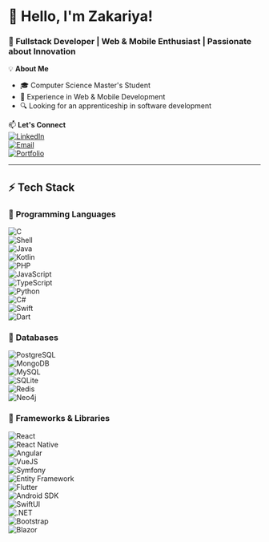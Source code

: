# 👋 Hello, I'm Zakariya!  
### 🚀 Fullstack Developer | Web & Mobile Enthusiast | Passionate about Innovation 

💡 **About Me**  
- 🎓 Computer Science Master's Student  
- 💼 Experience in Web & Mobile Development  
- 🔍 Looking for an apprenticeship in software development 

📫 **Let's Connect**  
[![LinkedIn](https://img.shields.io/badge/LinkedIn-0A66C2?style=for-the-badge&logo=linkedin&logoColor=white)](https://linkedin.com/in/your-profile)  
[![Email](https://img.shields.io/badge/Email-D14836?style=for-the-badge&logo=gmail&logoColor=white)](mailto:your-email@example.com)  
[![Portfolio](https://img.shields.io/badge/Portfolio-24292F?style=for-the-badge&logo=github&logoColor=white)](https://your-portfolio.com)  

---

## ⚡ Tech Stack  

### 🔹 **Programming Languages**  
![C](https://cdn.jsdelivr.net/gh/devicons/devicon/icons/c/c-original.svg)  
![Shell](https://cdn.jsdelivr.net/gh/devicons/devicon/icons/bash/bash-original.svg)  
![Java](https://cdn.jsdelivr.net/gh/devicons/devicon/icons/java/java-original.svg)  
![Kotlin](https://cdn.jsdelivr.net/gh/devicons/devicon/icons/kotlin/kotlin-original.svg)  
![PHP](https://cdn.jsdelivr.net/gh/devicons/devicon/icons/php/php-original.svg)  
![JavaScript](https://cdn.jsdelivr.net/gh/devicons/devicon/icons/javascript/javascript-original.svg)  
![TypeScript](https://cdn.jsdelivr.net/gh/devicons/devicon/icons/typescript/typescript-original.svg)  
![Python](https://cdn.jsdelivr.net/gh/devicons/devicon/icons/python/python-original.svg)  
![C#](https://cdn.jsdelivr.net/gh/devicons/devicon/icons/csharp/csharp-original.svg)  
![Swift](https://cdn.jsdelivr.net/gh/devicons/devicon/icons/swift/swift-original.svg)  
![Dart](https://cdn.jsdelivr.net/gh/devicons/devicon/icons/dart/dart-original.svg) 

### 🔹 **Databases**  
![PostgreSQL](https://cdn.jsdelivr.net/gh/devicons/devicon/icons/postgresql/postgresql-original.svg)  
![MongoDB](https://cdn.jsdelivr.net/gh/devicons/devicon/icons/mongodb/mongodb-original.svg)  
![MySQL](https://cdn.jsdelivr.net/gh/devicons/devicon/icons/mysql/mysql-original.svg)  
![SQLite](https://cdn.jsdelivr.net/gh/devicons/devicon/icons/sqlite/sqlite-original.svg)  
![Redis](https://cdn.jsdelivr.net/gh/devicons/devicon/icons/redis/redis-original.svg)  
![Neo4j](https://cdn.jsdelivr.net/gh/devicons/devicon/icons/neo4j/neo4j-original.svg)  

### 🔹 **Frameworks & Libraries**  
![React](https://cdn.jsdelivr.net/gh/devicons/devicon/icons/react/react-original.svg)  
![React Native](https://cdn.jsdelivr.net/gh/devicons/devicon/icons/react/react-original.svg)  
![Angular](https://cdn.jsdelivr.net/gh/devicons/devicon/icons/angularjs/angularjs-original.svg)  
![VueJS](https://cdn.jsdelivr.net/gh/devicons/devicon/icons/vuejs/vuejs-original.svg)  
![Symfony](https://cdn.jsdelivr.net/gh/devicons/devicon/icons/symfony/symfony-original.svg)  
![Entity Framework](https://cdn.jsdelivr.net/gh/devicons/devicon/icons/dotnetcore/dotnetcore-original.svg)  
![Flutter](https://cdn.jsdelivr.net/gh/devicons/devicon/icons/flutter/flutter-original.svg)  
![Android SDK](https://cdn.jsdelivr.net/gh/devicons/devicon/icons/android/android-original.svg)  
![SwiftUI](https://cdn.jsdelivr.net/gh/devicons/devicon/icons/swift/swift-original.svg)  
![.NET](https://cdn.jsdelivr.net/gh/devicons/devicon/icons/dotnet/dotnet-original.svg)  
![Bootstrap](https://cdn.jsdelivr.net/gh/devicons/devicon/icons/bootstrap/bootstrap-original.svg)  
![Blazor](https://cdn.jsdelivr.net/gh/devicons/devicon/icons/dotnetcore/dotnetcore-original.svg)  



